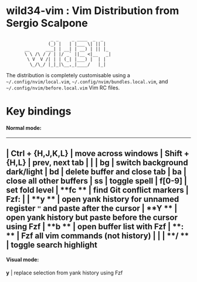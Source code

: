 # wild34-vim : Vim Distribution from Sergio Scalpone

```
                 _ _     _ ____  _  _
                (_) |   | |___ \| || |
       __      ___| | __| | __) | || |_
       \ \ /\ / / | |/ _` ||__ <|__   _|
        \ V  V /| | | (_| |___) |  | |
         \_/\_/ |_|_|\__,_|____/   |_|

```

The distribution is completely customisable using a `~/.config/nvim/local.vim`, `~/.config/nvim/bundles.local.vim`, and `~/.config/nvim/before.local.vim` Vim RC files.

# Key bindings

#### Normal mode:
--------------------------------------------------------
| **Ctrl + {H,J,K,L}**    | move across windows
| **Shift + {H,L}**       | prev, next tab
|                         |
| **<Leader>bg**          | switch background dark/light
| **<Leader>bd**          | delete buffer and close tab
| **<Leader>ba**          | close all other buffers
| **<Leader>ss**          | toggle spell
| **<Leader>f[0-9]**      | set fold level
| **<Leader>fc **         | find Git conflict markers
| Fzf:                    |
| **<Leader>y **          | open yank history for unnamed register `"` and paste after the cursor
| **<Leader>Y **          | open yank history but paste before the cursor using Fzf
| **<Leader>b **          | open buffer list with Fzf
| **<Leader>: **          | Fzf all vim commands (not history)
|                         |
| **<LocalLeader>/ **     | toggle search highlight
------------------------------------------------------------

#### Visual mode:
**<Leader>y**           | replace selection from yank history using Fzf
